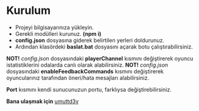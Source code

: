 # Kurulum
- Projeyi bilgisayarınıza yükleyin.
- Gerekli modülleri kurunuz. **(npm i)**
- **config.json** dosyasına giderek belirtilen yerleri doldurunuz.
- Ardından klasördeki **baslat.bat** dosyasını açarak botu çalıştırabilirsiniz. 

**NOT!** *config.json* dosyasındaki **playerChannel** kısmını değiştirerek oyuncu istatistiklerini odalarda canlı olarak alabilirsiniz.
 **NOT!** *config.json* dosyasındaki **enableFeedbackCommands** kısmını değiştirerek oyuncularınız tarafından öneri/hata mesajları alabilirsiniz.

**Port** kısmını kendi sunucunuzun portu, farklıysa değiştirebilirsiniz.

**Bana ulaşmak için** [umuttd3v](https://discord.com/users/423918142385815552)

